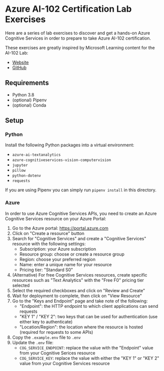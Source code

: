 # Azure AI-102 Certification Lab Exercises

Here are a series of lab exercises to discover and get a hands-on
Azure Cognitive Services in order to prepare to take Azure AI-102 certification.

These exercises are greatly inspired by Microsoft Learning content for the AI-102 Lab:

- [Website](https://microsoftlearning.github.io/AI-102-AIEngineer/)
- [GitHub](https://github.com/MicrosoftLearning/AI-102-AIEngineer)

## Requirements

- Python 3.8
- (optional) Pipenv
- (optional) Conda

## Setup

### Python

Install the following Python packages into a virtual environment:

- `azure-ai-textanalytics`
- `azure-cognitiveservices-vision-computervision`
- `jupyter`
- `pillow`
- `python-dotenv`
- `requests`

If you are using Pipenv you can simply run `pipenv install` in this directory.

### Azure

In order to use Azure Cognitive Services APIs, you need to create an Azure
Cognitive Services resource on your Azure Portal:

1. Go to the Azure portal: https://portal.azure.com
2. Click on "Create a resource" button
3. Search for "Cognitive Services" and create a "Cognitive Services" resource with the following settings:
    - Subscription: your Azure subscription
    - Resource group: choose or create a resource group
    - Region: choose your preferred region
    - Name: enter a unique name for your resource
    - Pricing tier: "Standard S0"
3. (Alternative) For free Cognitive Services resources, create specific resources such as "Text Analytics" with the "Free F0" pricing tier selected
4. Select the required checkboxes and click on "Review and Create"
5. Wait for deployment to complete, then click on "View Resource"
6. Go to the "Keys and Endpoint" page and take note of the following:
    - "Endpoint": the HTTP endpoint to which client applications can send requests
    - "KEY 1" / "KEY 2": two keys that can be used for authentication (use either key to authenticate)
    - "Location/Region": the location where the resource is hosted (required for requests to some APIs)
7. Copy the `.example.env` file to `.env`
8. Update the `.env` file:
    - `COG_SERVICE_ENDPOINT`: replace the value with the "Endpoint" value from your Cognitive Serices resource
    - `COG_SERVICE_KEY`: replace the value with either the "KEY 1" or "KEY 2" value from your Cognitive Services resource
